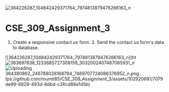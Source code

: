 ![364226287_104842429371764_7974813879476266163_n](https://github.com/mumit85/CSE_309_Assignment_3/assets/102920681/e1a4f9f3-faf2-4e1e-acbd-bc4bcff22509)
# CSE_309_Assignment_3
1. Create a responsive contact us form. 2. Send the contact us form's data to database.

![364226287_104842429371764_7974813879476266163_n](ht![363697838_1233685727308159_3032002407487065931_n](https://github.com/mumit85/CSE_309_Assignment_3/assets/102920681/8ecd0de3-820a-4ddf-89cb-3225f01f2153)
![Uploading 364380862_246788028168794_7469707724066376952_n.png…]()
tps://github.com/mumit85/CSE_309_Assignment_3/assets/102920681/7079de99-8829-493d-8dbd-c26cd86e1d5b)
